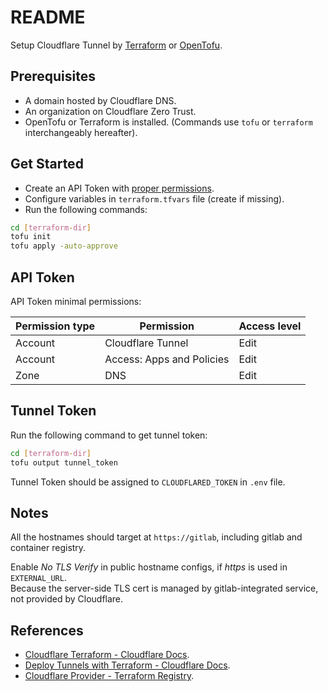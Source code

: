 # README

Setup Cloudflare Tunnel by
[Terraform](https://github.com/hashicorp/terraform)
or [OpenTofu](https://github.com/opentofu/opentofu).

## Prerequisites

- A domain hosted by Cloudflare DNS.
- An organization on Cloudflare Zero Trust.
- OpenTofu or Terraform is installed.
(Commands use `tofu` or `terraform` interchangeably hereafter).

## Get Started

- Create an API Token with [proper permissions](#api-token).
- Configure variables in `terraform.tfvars` file (create if missing).
- Run the following commands:

```sh
cd [terraform-dir]
tofu init
tofu apply -auto-approve
```

## API Token

API Token minimal permissions:

| Permission type | Permission | Access level |
| - | - | - |
| Account | Cloudflare Tunnel | Edit |
| Account | Access: Apps and Policies | Edit |
| Zone | DNS | Edit |

## Tunnel Token

Run the following command to get tunnel token:

```sh
cd [terraform-dir]
tofu output tunnel_token
```

Tunnel Token should be assigned to `CLOUDFLARED_TOKEN` in `.env` file.

## Notes

All the hostnames should target at `https://gitlab`,
including gitlab and container registry.

Enable *No TLS Verify* in public hostname configs, if *https* is used in `EXTERNAL_URL`.\
Because the server-side TLS cert is managed by gitlab-integrated service,
not provided by Cloudflare.

## References

- [Cloudflare Terraform - Cloudflare Docs](https://developers.cloudflare.com/terraform/).
- [Deploy Tunnels with Terraform - Cloudflare Docs](https://developers.cloudflare.com/cloudflare-one/connections/connect-networks/deployment-guides/terraform/).
- [Cloudflare Provider - Terraform Registry](https://registry.terraform.io/providers/cloudflare/cloudflare/latest/docs).
